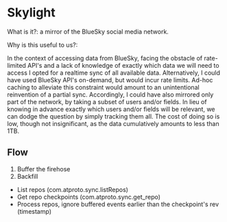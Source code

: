 # Skylight
What is it?: a mirror of the BlueSky social media network.

Why is this useful to us?:

In the context of accessing data from BlueSky,
facing the obstacle of rate-limited API's and a lack of knowledge of exactly which data we will need to access
I opted for a realtime sync of all available data.
Alternatively, I could have used BlueSky API's on-demand, but would incur rate limits. Ad-hoc caching to alleviate this constraint would amount to an unintentional reinvention of a partial sync.
Accordingly, I could have also mirrored only part of the network, by taking a subset of users and/or fields. In lieu of knowing in advance exactly which users and/or fields will be relevant, we can dodge the question by simply tracking them all. The cost of doing so is low, though not insignificant, as the data cumulatively amounts to less than 1TB.

## Flow

1. Buffer the firehose
2. Backfill
  - List repos (com.atproto.sync.listRepos)
  - Get repo checkpoints (com.atproto.sync.get_repo)
  - Process repos, ignore buffered events earlier than the checkpoint's rev (timestamp)
